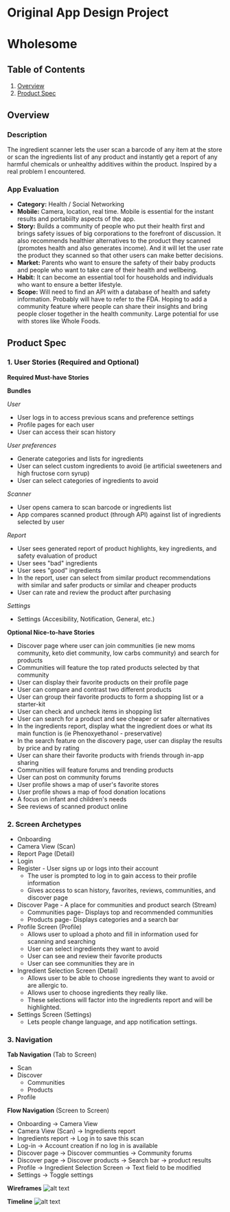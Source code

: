 Original App Design Project 
===

# Wholesome

## Table of Contents
1. [Overview](#Overview)
1. [Product Spec](#Product-Spec)
<!-- 1. [Wireframes](#Wireframes)
2. [Schema](#Schema) -->

## Overview
### Description
The ingredient scanner lets the user scan a barcode of any item at the store or scan the ingredients list of any product and instantly get a report of any harmful chemicals or unhealthy additives within the product. Inspired by a real problem I encountered.

### App Evaluation

- **Category:** Health / Social Networking
- **Mobile:** Camera, location, real time. Mobile is essential for the instant results and portabiilty aspects of the app.
- **Story:** Builds a community of people who put their health first and brings safety issues of big corporations to the forefront of discussion. It also recommends healthier alternatives to the product they scanned (promotes health and also generates income). And it will let the user rate the product they scanned so that other users can make better decisions.
- **Market:** Parents who want to ensure the safety of their baby products and people who want to take care of their health and wellbeing.
- **Habit:**  It can become an essential tool for households and individuals who want to ensure a better lifestyle.
- **Scope:** Will need to find an API with a database of health and safety information. Probably will have to refer to the FDA. Hoping to add a community feature where people can share their insights and bring people closer together in the health community. Large potential for use with stores like Whole Foods.

## Product Spec

### 1. User Stories (Required and Optional)

**Required Must-have Stories**

**Bundles**

*User*
* User logs in to access previous scans and preference settings
* Profile pages for each user
* User can access their scan history 

*User preferences*
* Generate categories and lists for ingredients 
* User can select custom ingredients to avoid (ie artificial sweeteners and high fructose corn syrup)
* User can select categories of ingredients to avoid 

*Scanner*
* User opens camera to scan barcode or ingredients list
* App compares scanned product (through API) against list of ingredients selected by user 

*Report*
* User sees generated report of product highlights, key ingredients, and safety evaluation of product
* User sees "bad" ingredients 
* User sees "good" ingredients  
* In the report, user can select from similar product recommendations with similar and safer products or similar and cheaper products 
* User can rate and review the product after purchasing 

*Settings*
* Settings (Accesibility, Notification, General, etc.)

**Optional Nice-to-have Stories**

* Discover page where user can join communities (ie new moms community, keto diet community, low carbs community) and search for products 
* Communities will feature the top rated products selected by that community 
* User can display their favorite products on their profile page 
* User can compare and contrast two different products
* User can group their favorite products to form a shopping list or a starter-kit  
* User can check and uncheck items in shopping list 
* User can search for a product and see cheaper or safer alternatives
* In the ingredients report, display what the ingredient does or what its main function is (ie Phenoxyethanol - preservative)
* In the search feature on the discovery page, user can display the results by price and by rating 
* User can share their favorite products with friends through in-app sharing 
* Communities will feature forums and trending products 
* User can post on community forums 
* User profile shows a map of user's favorite stores 
* User profile shows a map of food donation locations
* A focus on infant and children's needs
* See reviews of scanned product online 
 
### 2. Screen Archetypes

* Onboarding 
* Camera View (Scan)
* Report Page (Detail)
* Login 
* Register - User signs up or logs into their account
   * The user is prompted to log in to gain access to their profile information 
   * Gives access to scan history, favorites, reviews, communities, and discover page 
*  Discover Page - A place for communities and product search (Stream)
   * Communities page- Displays top and recommended communities 
   * Products page- Displays categories and a search bar 
* Profile Screen (Profile)
   * Allows user to upload a photo and fill in information used for scanning and searching 
   * User can select ingredients they want to avoid
   * User can see and review their favorite products 
   * User can see communities they are in 
* Ingredient Selection Screen (Detail)
   * Allows user to be able to choose ingredients they want to avoid or are allergic to. 
   * Allows user to choose ingredients they really like.
   * These selections will factor into the ingredients report and will be highlighted. 
* Settings Screen (Settings)
   * Lets people change language, and app notification settings.

### 3. Navigation

**Tab Navigation** (Tab to Screen)

* Scan 
* Discover 
    * Communities 
    * Products 
* Profile

**Flow Navigation** (Screen to Screen)

* Onboarding -> Camera View 
* Camera View (Scan) -> Ingredients report
* Ingredients report -> Log in to save this scan 
* Log-in -> Account creation if no log in is available
* Discover page -> Discover communties -> Community forums 
* Discover page -> Discover products -> Search bar -> product results 
* Profile -> Ingredient Selection Screen -> Text field to be modified
* Settings -> Toggle settings


**Wireframes**
![alt text](https://github.com/athomas9195/WholesomeScanner/blob/main/Wireframes%20Image.png)

**Timeline**
![alt text](https://github.com/athomas9195/WholesomeScanner/blob/main/app%20schedule.jpeg)

<!-- ## Wireframes
[Add picture of your hand sketched wireframes in this section]
<img src="YOUR_WIREFRAME_IMAGE_URL" width=600>

### [BONUS] Digital Wireframes & Mockups

### [BONUS] Interactive Prototype

## Schema 
[This section will be completed in Unit 9]
### Models
[Add table of models]
### Networking
- [Add list of network requests by screen ]
- [Create basic snippets for each Parse network request]
- [OPTIONAL: List endpoints if using existing API such as Yelp] -->

